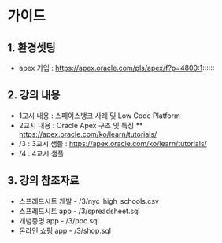 # 가이드

## 1. 환경셋팅
* apex 가입 : https://apex.oracle.com/pls/apex/f?p=4800:1::::::


## 2. 강의 내용
*  1교시 내용 : 스페이스뱅크 사례 및 Low Code Platform 
*  2교시 내용 : Oracle Apex 구조 및 특징
**  https://apex.oracle.com/ko/learn/tutorials/
* /3 : 3교시 샘플 : https://apex.oracle.com/ko/learn/tutorials/
* /4 : 4교시 샘플


## 3. 강의 참조자료
*	스프레드시트 개발 - /3/nyc_high_schools.csv
*	스프레드시트 app - /3/spreadsheet.sql
*	개념증명 app - /3/poc.sql
*	온라인 쇼핑 app - /3/shop.sql
